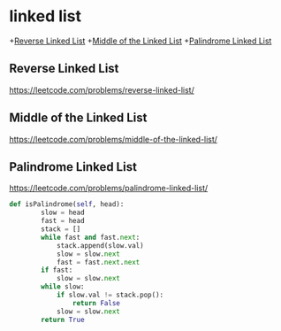 # linked list
+[Reverse Linked List](#reverse-linked-list)
+[Middle of the Linked List](#middle-of-the-linked-list)
+[Palindrome Linked List](#palindrome-linked-list)


## Reverse Linked List
https://leetcode.com/problems/reverse-linked-list/

## Middle of the Linked List
https://leetcode.com/problems/middle-of-the-linked-list/

## Palindrome Linked List
https://leetcode.com/problems/palindrome-linked-list/

```python
def isPalindrome(self, head):
        slow = head
        fast = head
        stack = []
        while fast and fast.next:
            stack.append(slow.val)
            slow = slow.next
            fast = fast.next.next
        if fast:
            slow = slow.next
        while slow:
            if slow.val != stack.pop():
                return False
            slow = slow.next
        return True
 
 ```




